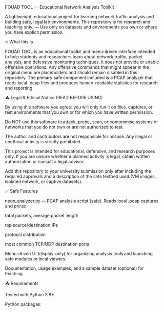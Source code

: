 FOUAD TOOL — Educational Network Analysis Toolkit

A lightweight, educational project for learning network traffic analysis and building safe, legal lab environments.
This repository is for research and teaching only. — Use only on datasets and environments you own or where you have explicit permission.

🔥 What this is

FOUAD TOOL is an educational toolkit and menu-driven interface intended to help students and researchers learn about network traffic, packet analysis, and defensive monitoring techniques.
It does not provide or enable offensive operations. Any offensive commands that might appear in the original menu are placeholders and should remain disabled in this repository. The primary safe component included is a PCAP analyzer that reads local .pcap files and produces human-readable statistics for research and reporting.

⚠️ Legal & Ethical Notice (READ BEFORE USING)

By using this software you agree: you will only run it on files, captures, or test environments that you own or for which you have written permission.

Do NOT use this software to attack, probe, scan, or compromise systems or networks that you do not own or are not authorized to test.

The author and contributors are not responsible for misuse. Any illegal or unethical activity is strictly prohibited.

This project is intended for educational, defensive, and research purposes only. If you are unsure whether a planned activity is legal, obtain written authorization or consult a legal advisor.

Add this repository to your university submission only after including the required approvals and a description of the safe testbed used (VM images, isolated network, or captive datasets).

✅ Safe Features

neon_analyzer.py — PCAP analysis script (safe). Reads local .pcap captures and prints:

total packets, average packet length

top source/destination IPs

protocol distribution

most common TCP/UDP destination ports

Menu-driven UI (display-only) for organizing analysis tools and launching safe modules or local viewers.

Documentation, usage examples, and a sample dataset (optional) for teaching.

📥 Requirements

Tested with Python 3.8+.

Python packages:
